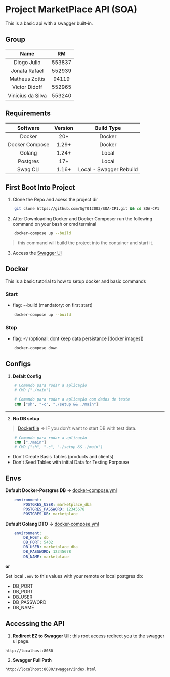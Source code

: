 # Project MarketPlace API (SOA)

This is a basic api with a swagger built-in.

## Group
|Name|RM|
|:-:|:-:|
|Diogo Julio|553837|
|Jonata Rafael|552939|
|Matheus Zottis|94119|
|Victor Didoff|552965|
|Vinicius da Silva|553240|

## Requirements

|Software|Version|Build Type|
|:-:|:-:|:-:|
|Docker|20+|Docker|
|Docker Compose|1.29+|Docker|
|Golang|1.24+|Local|
|Postgres|17+|Local|
|Swag CLI|1.16+|Local - Swagger Rebuild|

## First Boot Into Project

1. Clone the Repo and acess the project dir

```bash
    git clone https://github.com/SgT012003/SOA-CP1.git && cd SOA-CP1
```

2. After Downloading Docker and Docker Composer run the following command on your bash or cmd terminal

```bash
    docker-compose up --build
```

>this command will build the project into the container and start it.

3. Access the [Swagger UI](#accessing-the-api)


## Docker

This is a basic tutorial to how to setup docker and basic commands

### Start
- flag: --build (mandatory: on first start)
```bash 
    docker-compose up --build
```

### Stop
- flag: -v (optional: dont keep data persistance [docker images])
```bash 
    docker-compose down
```

## Configs

1. **Defalt Config**
```dockerfile
    # Comando para rodar a aplicação
    # CMD ["./main"]

    # Comando para rodar a aplicação com dados de teste
    CMD ["sh", "-c", "./setup && ./main"]
```
---

2. **No DB setup**

> [Dockerfile](./Dockerfile#L32) -> IF you don't want to start DB with test data.

```dockerfile
    # Comando para rodar a aplicação
    CMD ["./main"]
    # CMD ["sh", "-c", "./setup && ./main"]
```

- Don't Create Basis Tables (products and clients)
- Don't Seed Tables with initial Data for Testing Porpouse

## Envs

**Default Docker-Postgres DB** -> [docker-compose.yml](./docker-compose.yml#L7)
```yml
    environment:
        POSTGRES_USER: marketplace_dba
        POSTGRES_PASSWORD: 12345678
        POSTGRES_DB: marketplace
```

**Default Golang DTO** -> [docker-compose.yml](./docker-compose.yml#L23)
```yml
    environment:
        DB_HOST: db
        DB_PORT: 5432
        DB_USER: marketplace_dba
        DB_PASSWORD: 12345678
        DB_NAME: marketplace
```

**or**

Set local `.env` to this values with your remote or local postgres db:
- DB_PORT
- DB_PORT
- DB_USER
- DB_PASSWORD
- DB_NAME


## Accessing the API


1. **Redirect EZ to Swagger UI** : this root access redirect you to the swagger ui page.
```uri
http://localhost:8080
``` 

2. **Swagger Full Path**
```uri
http://localhost:8080/swagger/index.html
``` 